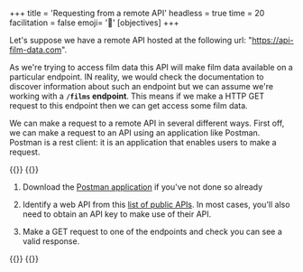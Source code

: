 +++
title = 'Requesting from a remote API'
headless = true
time = 20
facilitation = false
emoji= '🧩'
[objectives]
+++

Let's suppose we have a remote API hosted at the following url: "https://api-film-data.com".

As we're trying to access film data this API will make film data available on a particular endpoint. IN reality, we would check the documentation to discover information about such an endpoint but we can assume we're working with a **`/films` endpoint**. This means if we make a HTTP GET request to this endpoint then we can get access some film data.

We can make a request to a remote API in several different ways. First off, we can make a request to an API using an application like Postman. Postman is a rest client: it is an application that enables users to make a request.

{{<tabs name="Call an API">}}
{{<tab name="📲 Call an API">}}

1. Download the [Postman application](https://www.postman.com/downloads/) if you've not done so already

2. Identify a web API from this [list of public APIs](https://github.com/public-apis/public-apis). In most cases, you'll also need to obtain an API key to make use of their API.

3. Make a GET request to one of the endpoints and check you can see a valid response.

{{</tab>}}
{{</tabs>}}
